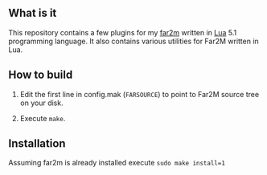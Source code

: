 ## What is it

This repository contains a few plugins
for my [far2m](https://github.com/shmuz/far2m)
written in [Lua](https://www.lua.org/) 5.1 programming language.
It also contains various utilities for Far2M written in Lua.

## How to build

1. Edit the first line in config.mak (`FARSOURCE`)
   to point to Far2M source tree on your disk.

2. Execute `make`.

## Installation

Assuming far2m is already installed execute
`sudo make install=1`
